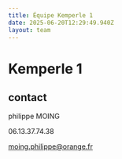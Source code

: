 ```yaml
---
title: Équipe Kemperle 1
date: 2025-06-20T12:29:49.940Z
layout: team
---
```


# Kemperle 1



## contact 

philippe MOING

06.13.37.74.38 

moing.philippe@orange.fr

